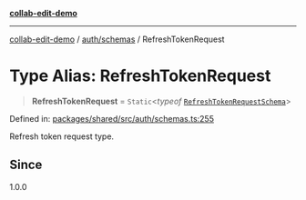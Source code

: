 [**collab-edit-demo**](../../../README.md)

***

[collab-edit-demo](../../../README.md) / [auth/schemas](../README.md) / RefreshTokenRequest

# Type Alias: RefreshTokenRequest

> **RefreshTokenRequest** = `Static`\<*typeof* [`RefreshTokenRequestSchema`](../variables/RefreshTokenRequestSchema.md)\>

Defined in: [packages/shared/src/auth/schemas.ts:255](https://github.com/austyle-io/pub-sub-demo/blob/00b2f1e9b947d5e964db5c3be9502513c4374263/packages/shared/src/auth/schemas.ts#L255)

Refresh token request type.

## Since

1.0.0
